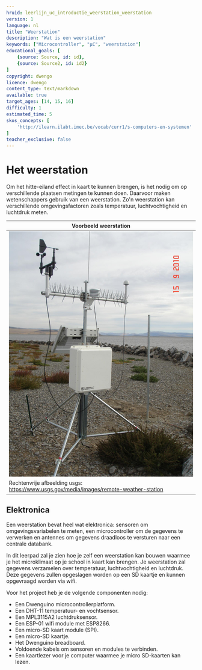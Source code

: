 ```yaml
---
hruid: leerlijn_uc_introductie_weerstation_weerstation
version: 1
language: nl
title: "Weerstation"
description: "Wat is een weerstation"
keywords: ["Microcontroller", "µC", "weerstation"]
educational_goals: [
    {source: Source, id: id}, 
    {source: Source2, id: id2}
]
copyright: dwengo
licence: dwengo
content_type: text/markdown
available: true
target_ages: [14, 15, 16]
difficulty: 1
estimated_time: 5
skos_concepts: [
    'http://ilearn.ilabt.imec.be/vocab/curr1/s-computers-en-systemen'
]
teacher_exclusive: false
---
```


# Het weerstation

Om het hitte-eiland effect in kaart te kunnen brengen, is het nodig om op verschillende plaatsen metingen te kunnen doen. Daarvoor maken wetenschappers gebruik van een weerstation. Zo'n weerstation kan verschillende omgevingsfactoren zoals temperatuur, luchtvochtigheid en luchtdruk meten. 

| Voorbeeld weerstation |
|-|
| ![](images/weerstation.jpg) |
| Rechtenvrije afbeelding usgs: https://www.usgs.gov/media/images/remote-weather-station |

## Elektronica

Een weerstation bevat heel wat elektronica: sensoren om omgevingsvariabelen te meten, een microcontroller om de gegevens te verwerken en antennes om gegevens draadloos te versturen naar een centrale databank.

In dit leerpad zal je zien hoe je zelf een weerstation kan bouwen waarmee je het microklimaat op je school in kaart kan brengen. Je weerstation zal gegevens verzamelen over temperatuur, luchtvochtigheid en luchtdruk. Deze gegevens zullen opgeslagen worden op een SD kaartje en kunnen opgevraagd worden via wifi.

Voor het project heb je de volgende componenten nodig:
- Een Dwenguino microcontrollerplatform.
- Een DHT-11 temperatuur- en vochtsensor.
- Een MPL3115A2 luchtdruksensor.
- Een ESP-01 wifi module met ESP8266.
- Een micro-SD kaart module (SPI).
- Een micro-SD kaartje.
- Het Dwenguino breadboard.
- Voldoende kabels om sensoren en modules te verbinden.
- Een kaartlezer voor je computer waarmee je micro SD-kaarten kan lezen.